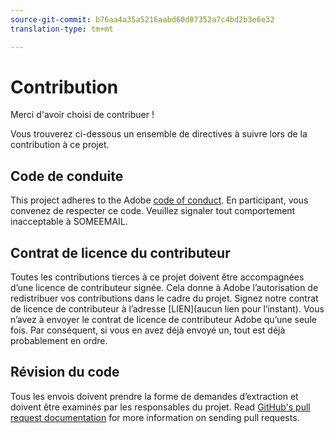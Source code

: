 ```yaml
---
source-git-commit: b76aa4a35a5216aabd60d07352a7c4bd2b3e6e32
translation-type: tm+mt

---
```

# Contribution

Merci d'avoir choisi de contribuer !

Vous trouverez ci-dessous un ensemble de directives à suivre lors de la contribution à ce projet.

## Code de conduite

This project adheres to the Adobe [code of conduct](https://git.corp.adobe.com/OpenSourceAdvisoryBoard/starter-repo/blob/master/CODE_OF_CONDUCT.md). En participant, vous convenez de respecter ce code. Veuillez signaler tout comportement inacceptable à SOMEEMAIL.

## Contrat de licence du contributeur

Toutes les contributions tierces à ce projet doivent être accompagnées d’une licence de contributeur signée. Cela donne à Adobe l’autorisation de redistribuer vos contributions dans le cadre du projet. Signez notre contrat de licence de contributeur à l’adresse [LIEN](aucun lien pour l’instant). Vous n’avez à envoyer le contrat de licence de contributeur Adobe qu’une seule fois. Par conséquent, si vous en avez déjà envoyé un, tout est déjà probablement en ordre.

## Révision du code

Tous les envois doivent prendre la forme de demandes d’extraction et doivent être examinés par les responsables du projet. Read [GitHub's pull request documentation](https://help.github.com/articles/about-pull-requests/) for more information on sending pull requests.

